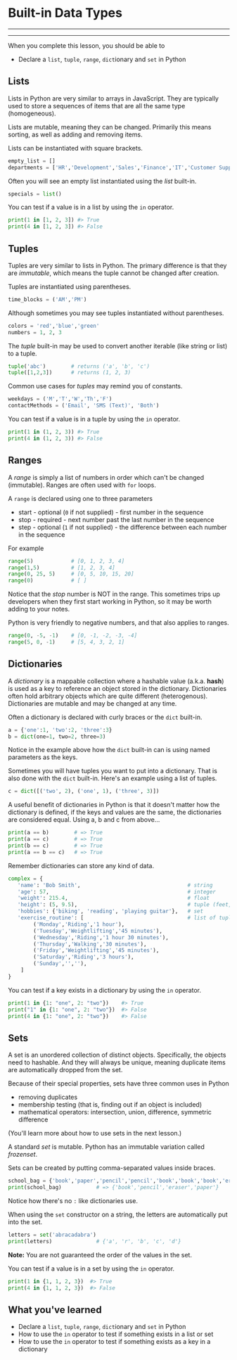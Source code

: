 # Built-in Data Types
________________________________________________________________________________
<!-- @import "[TOC]" {cmd="toc" depthFrom=2 depthTo=6 orderedList=false} -->
________________________________________________________________________________

When you complete this lesson, you should be able to
- Declare a `list`, `tuple`, `range`, `dict`ionary and `set` in Python

## Lists

Lists in Python are very similar to arrays in JavaScript. They are typically
used to store a sequences of items that are all the same type (homogeneous).

Lists are mutable, meaning they can be changed. Primarily this means sorting,
as well as adding and removing items.

Lists can be instantiated with square brackets.
```python
empty_list = []
departments = ['HR','Development','Sales','Finance','IT','Customer Support']
```

Often you will see an empty list instantiated using the _list_ built-in.
```python
specials = list()
```

You can test if a value is in a list by using the `in` operator.

```python
print(1 in [1, 2, 3]) #> True
print(4 in [1, 2, 3]) #> False
```

## Tuples

Tuples are very similar to lists in Python. The primary difference is that they
are _immutable_, which means the tuple cannot be changed after creation.

Tuples are instantiated using parentheses.
```python
time_blocks = ('AM','PM')
```

Although sometimes you may see tuples instantiated without parentheses.
```python
colors = 'red','blue','green'
numbers = 1, 2, 3
```

The _tuple_ built-in may be used to convert another iterable (like string or
list) to a tuple.
```python
tuple('abc')        # returns ('a', 'b', 'c')
tuple([1,2,3])      # returns (1, 2, 3)
```

Common use cases for _tuples_ may remind you of constants.
```python
weekdays = ('M','T','W','Th','F')
contactMethods = ('Email', 'SMS (Text)', 'Both')
```

You can test if a value is in a tuple by using the `in` operator.

```python
print(1 in (1, 2, 3)) #> True
print(4 in (1, 2, 3)) #> False
```

## Ranges

A _range_ is simply a list of numbers in order which can't be changed
(immutable). Ranges are often used with `for` loops.

A `range` is declared using one to three parameters
* start - optional (`0` if not supplied) - first number in the sequence
* stop - required - next number past the last number in the sequence
* step - optional (`1` if not supplied) - the difference between each number in
  the sequence

For example
```python
range(5)            # [0, 1, 2, 3, 4]
range(1,5)          # [1, 2, 3, 4]
range(0, 25, 5)     # [0, 5, 10, 15, 20]
range(0)            # [ ]
```

Notice that the _stop_ number is NOT in the range. This sometimes trips up
developers when they first start working in Python, so it may be worth
adding to your notes.

Python is very friendly to negative numbers, and that also applies to ranges.

```python
range(0, -5, -1)    # [0, -1, -2, -3, -4]
range(5, 0, -1)     # [5, 4, 3, 2, 1]
```

## Dictionaries

A _dictionary_ is a mappable collection where a hashable value (a.k.a. **hash**)
is used as a key to reference an object stored in the dictionary. Dictionaries
often hold arbitrary objects which are quite different (heterogenous).
Dictionaries are mutable and may be changed at any time.

Often a dictionary is declared with curly braces or the `dict` built-in.
```python
a = {'one':1, 'two':2, 'three':3}
b = dict(one=1, two=2, three=3)
```

Notice in the example above how the `dict` built-in can is using named
parameters as the keys.

Sometimes you will have tuples you want to put into a dictionary. That is also
done with the `dict` built-in. Here's an example using a list of tuples.
```python
c = dict([('two', 2), ('one', 1), ('three', 3)])
```

A useful benefit of dictionaries in Python is that it doesn't matter how the
dictionary is defined, if the keys and values are the same, the dictionaries
are considered equal. Using a, b and c from above...
```python
print(a == b)        # => True
print(a == c)        # => True
print(b == c)        # => True
print(a == b == c)   # => True
```

Remember dictionaries can store any kind of data.
```python
complex = {
   'name': 'Bob Smith',                                  # string
   'age': 57,                                            # integer
   'weight': 215.4,                                      # float
   'height': (5, 9.5),                                   # tuple (feet, inches)
   'hobbies': {'biking', 'reading', 'playing guitar'},   # set
   'exercise_routine': [                                 # list of tuples
        ('Monday','Riding','1 hour'),
        ('Tuesday','Weightlifting','45 minutes'),
        ('Wednesday','Riding','1 hour 30 minutes'),
        ('Thursday','Walking','30 minutes'),
        ('Friday','Weightlifting','45 minutes'),
        ('Saturday','Riding','3 hours'),
        ('Sunday','',''),
    ]
}
```

You can test if a key exists in a dictionary by using the `in` operator.

```python
print(1 in {1: "one", 2: "two"})    #> True
print("1" in {1: "one", 2: "two"})  #> False
print(4 in {1: "one", 2: "two"})    #> False
```

## Sets

A set is an unordered collection of distinct objects. Specifically, the
objects need to hashable. And they will always be unique, meaning duplicate
items are automatically dropped from the set.

Because of their special properties, sets have three common uses in Python
* removing duplicates
* membership testing (that is, finding out if an object is included)
* mathematical operators: intersection, union, difference, symmetric difference

(You'll learn more about how to use sets in the next lesson.)

A standard _set_ is mutable. Python has an immutable variation called _frozenset_.

Sets can be created by putting comma-separated values inside braces.
```python
school_bag = {'book','paper','pencil','pencil','book','book','book','eraser'}
print(school_bag)           # => {'book','pencil','eraser','paper'}
```

Notice how there's no `:` like dictionaries use.

When using the `set` constructor on a string, the letters are automatically
put into the set.

```python
letters = set('abracadabra')
print(letters)              # {'a', 'r', 'b', 'c', 'd'}
```

**Note:** You are not guaranteed the order of the values in the set.

You can test if a value is in a set by using the `in` operator.

```python
print(1 in {1, 1, 2, 3})  #> True
print(4 in {1, 1, 2, 3})  #> False
```

## What you've learned

- Declare a `list`, `tuple`, `range`, `dict`ionary and `set` in Python
- How to use the `in` operator to test if something exists in a list or set
- How to use the `in` operator to test if something exists as a key in a
  dictionary
